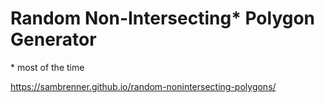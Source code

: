 # Random Non-Intersecting* Polygon Generator

\* most of the time

https://sambrenner.github.io/random-nonintersecting-polygons/
